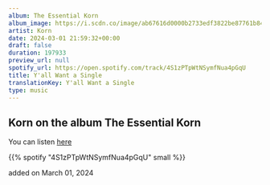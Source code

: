 ```yaml
---
album: The Essential Korn
album_image: https://i.scdn.co/image/ab67616d0000b2733edf3822be87761b846ca47b
artist: Korn
date: 2024-03-01 21:59:32+00:00
draft: false
duration: 197933
preview_url: null
spotify_url: https://open.spotify.com/track/4S1zPTpWtNSymfNua4pGqU
title: Y'all Want a Single
translationKey: Y'all Want a Single
type: music
---
```


## Korn on the album The Essential Korn

You can listen [here](https://open.spotify.com/track/4S1zPTpWtNSymfNua4pGqU)

{{% spotify "4S1zPTpWtNSymfNua4pGqU" small %}}

added on March 01, 2024